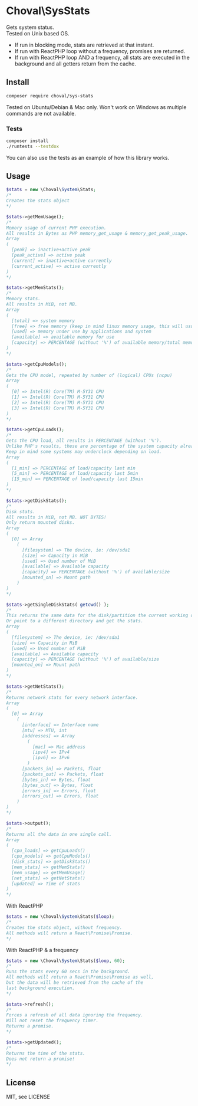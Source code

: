 # Choval\SysStats

Gets system status.  
Tested on Unix based OS.

* If run in blocking mode, stats are retrieved at that instant.
* If run with ReactPHP loop without a frequency, promises are returned.
* If run with ReactPHP loop AND a frequency, all stats are executed in the background and all getters return from the cache.


## Install

```sh
composer require choval/sys-stats
```

Tested on Ubuntu/Debian & Mac only. Won't work on Windows as multiple commands are not available.

### Tests

```sh
composer install
./runtests --testdox
```

You can also use the tests as an example of how this library works.


## Usage

```php
$stats = new \Choval\System\Stats;
/*
Creates the stats object
*/

$stats->getMemUsage();
/*
Memory usage of current PHP execution.
All results in Bytes as PHP memory_get_usage & memory_get_peak_usage.
Array
(
  [peak] => inactive+active peak
  [peak_active] => active peak
  [current] => inactive+active currently
  [current_active] => active currently
)
*/

$stats->getMemStats();
/*
Memory stats.
All results in MiB, not MB.
Array
(
  [total] => system memory
  [free] => free memory (keep in mind linux memory usage, this will usually be close to 1-2)
  [used] => memory under use by applications and system
  [available] => available memory for use
  [capacity] => PERCENTAGE (without '%') of available memory/total memory
)
*/

$stats->getCpuModels();
/*
Gets the CPU model, repeated by number of (logical) CPUs (ncpu)
Array 
(
  [0] => Intel(R) Core(TM) M-5Y31 CPU
  [1] => Intel(R) Core(TM) M-5Y31 CPU
  [2] => Intel(R) Core(TM) M-5Y31 CPU
  [3] => Intel(R) Core(TM) M-5Y31 CPU
)
*/

$stats->getCpuLoads();
/*
Gets the CPU load, all results in PERCENTAGE (without '%').
Unlike PHP's results, these are percentage of the system capacity already.
Keep in mind some systems may underclock depending on load.
Array
(
  [1_min] => PERCENTAGE of load/capacity last min
  [5_min] => PERCENTAGE of load/capacity last 5min
  [15_min] => PERCENTAGE of load/capacity last 15min
)
*/

$stats->getDiskStats();
/*
Disk stats.
All results in MiB, not MB. NOT BYTES!
Only return mounted disks.
Array
(
  [0] => Array 
    (
      [filesystem] => The device, ie: /dev/sda1
      [size] => Capacity in MiB
      [used] => Used number of MiB
      [available] => Available capacity
      [capacity] => PERCENTAGE (without '%') of available/size
      [mounted_on] => Mount path
    )
)
*/

$stats->getSingleDiskStats( getcwd() );
/*
This returns the same data for the disk/partition the current working dir is using.
Or point to a different directory and get the stats.
Array
(
  [filesystem] => The device, ie: /dev/sda1
  [size] => Capacity in MiB
  [used] => Used number of MiB
  [available] => Available capacity
  [capacity] => PERCENTAGE (without '%') of available/size
  [mounted_on] => Mount path
)
*/

$stats->getNetStats();
/*
Returns network stats for every network interface.
Array
(
  [0] => Array
    (
      [interface] => Interface name
      [mtu] => MTU, int
      [addresses] => Array
        (
          [mac] => Mac address
          [ipv4] => IPv4
          [ipv6] => IPv6
        )
      [packets_in] => Packets, float
      [packets_out] => Packets, float
      [bytes_in] => Bytes, float
      [bytes_out] => Bytes, float
      [errors_in] => Errors, float
      [errors_out] => Errors, float
    )
)
*/

$stats->output();
/*
Returns all the data in one single call.
Array
(
  [cpu_loads] => getCpuLoads()
  [cpu_models] => getCpuModels()
  [disk_stats] => getDiskStats()
  [mem_stats] => getMemStats()
  [mem_usage] => getMemUsage()
  [net_stats] => getNetStats()
  [updated] => Time of stats
)
*/

```

With ReactPHP

```php
$stats = new \Choval\System\Stats($loop);
/*
Creates the stats object, without frequency.
All methods will return a React\Promise\Promise.
*/
```


With ReactPHP & a frequency

```php
$stats = new \Choval\System\Stats($loop, 60);
/*
Runs the stats every 60 secs in the background.
All methods will return a React\Promise\Promise as well,
but the data will be retrieved from the cache of the
last background execution.
*/

$stats->refresh();
/*
Forces a refresh of all data ignoring the frequency.
Will not reset the frequency timer.
Returns a promise.
*/

$stats->getUpdated();
/*
Returns the time of the stats.
Does not return a promise!
*/
```

## License

MIT, see LICENSE

